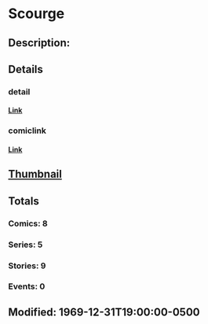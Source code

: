 # Scourge
## Description: 
## Details
### detail
#### [Link](http://marvel.com/characters/2029/scourge?utm_campaign=apiRef&utm_source=225578a89fc76f3d20fbffda5d17a88d)
### comiclink
#### [Link](http://marvel.com/comics/characters/1009565/scourge?utm_campaign=apiRef&utm_source=225578a89fc76f3d20fbffda5d17a88d)
## [Thumbnail](http://i.annihil.us/u/prod/marvel/i/mg/b/40/image_not_available.jpg)
## Totals
### Comics: 8
### Series: 5
### Stories: 9
### Events: 0
## Modified: 1969-12-31T19:00:00-0500